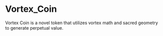 # Vortex_Coin
Vortex Coin is a novel token that utilizes vortex math and sacred geometry to generate perpetual value.
